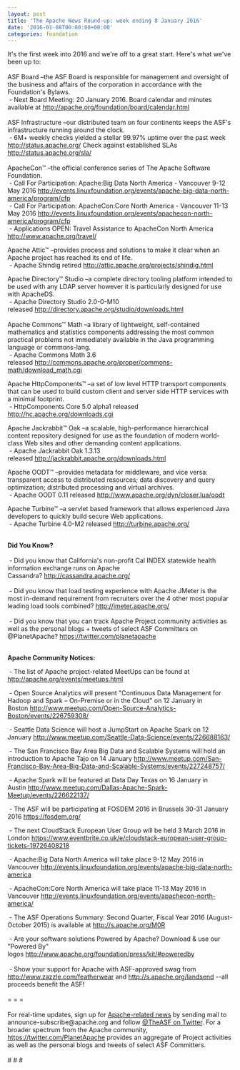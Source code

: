 ```yaml
---
layout: post
title: 'The Apache News Round-up: week ending 8 January 2016'
date: '2016-01-08T00:00:00+00:00'
categories: foundation
---
```

<div>It's the first week into 2016 and we're off to a great start. Here's what we've been up to:</div> 
  <div><br /></div> 
  <div>ASF Board –the ASF Board is responsible for management and oversight of the business and affairs of the corporation in accordance with the Foundation's Bylaws.</div> 
  <div>&nbsp;- Next Board Meeting: 20 January 2016. Board calendar and minutes available at <a href="http://apache.org/foundation/board/calendar.html">http://apache.org/foundation/board/calendar.html</a></div> 
  <div><br /></div> 
  <div>ASF Infrastructure –our distributed team on four continents keeps the ASF's infrastructure running around the clock.</div> 
  <div>&nbsp;- 6M+ weekly checks yielded a stellar 99.97% uptime over the past week <a href="http://status.apache.org/">http://status.apache.org/</a> Check against established SLAs <a href="http://status.apache.org/sla/">http://status.apache.org/sla/</a></div> 
  <div><br /></div> 
  <div>ApacheCon™ –the official conference series of The Apache Software Foundation.</div> 
  <div>&nbsp;- Call For Participation: Apache:Big Data North America - Vancouver 9-12 May 2016 <a href="http://events.linuxfoundation.org/events/apache-big-data-north-america/program/cfp">http://events.linuxfoundation.org/events/apache-big-data-north-america/program/cfp</a></div> 
  <div>&nbsp;- Call For Participation: ApacheCon:Core North America - Vancouver 11-13 May 2016 <a href="http://events.linuxfoundation.org/events/apache-big-data-north-america/program/cfp">http://events.linuxfoundation.org/events/apachecon-north-america/program/cfp</a></div> 
  <div>&nbsp;- Applications OPEN: Travel Assistance to ApacheCon North America <a href="http://www.apache.org/travel/">http://www.apache.org/travel/</a></div> 
  <p>Apache Attic™ –provides process and solutions to make it clear when an Apache project has reached its end of life.<br />&nbsp;-&nbsp;Apache Shindig retired&nbsp;<a href="http://attic.apache.org/projects/shindig.html">http://attic.apache.org/projects/shindig.html</a></p> 
  <div>Apache Directory™ Studio –a complete directory tooling platform intended to be used with any LDAP server however it is particularly designed for use with ApacheDS.</div> 
  <div>&nbsp;- Apache Directory Studio 2.0-0-M10 released&nbsp;<a href="http://directory.apache.org/studio/downloads.html">http://directory.apache.org/studio/downloads.html</a></div> 
  <div><br /></div> 
  <div>Apache Commons™ Math –a library of lightweight, self-contained mathematics and statistics components addressing the most common practical problems not immediately available in the Java programming language or commons-lang.</div> 
  <div>&nbsp;- Apache Commons Math 3.6 released&nbsp;<a href="http://commons.apache.org/proper/commons-math/download_math.cgi">http://commons.apache.org/proper/commons-math/download_math.cgi</a></div> 
  <p> </p> 
  <p>Apache HttpComponents™ –a set of low level HTTP transport components that can be used to build custom client and server side HTTP services with a minimal footprint.<br />&nbsp;- HttpComponents Core 5.0 alpha1 released <a href="http://hc.apache.org/downloads.cgi">http://hc.apache.org/downloads.cgi</a></p> 
  <p>Apache Jackrabbit™ Oak&nbsp;–a scalable, high-performance hierarchical content repository designed for use as the foundation of modern world-class Web sites and other demanding content applications.<br />&nbsp;- Apache Jackrabbit Oak 1.3.13 released&nbsp;<a href="http://jackrabbit.apache.org/downloads.html">http://jackrabbit.apache.org/downloads.html</a></p> 
  <p>Apache OODT™ –provides metadata for middleware, and vice versa: transparent access to distributed resources; data discovery and query optimization; distributed processing and virtual archives.<br />&nbsp;- Apache OODT 0.11 released&nbsp;<a href="http://www.apache.org/dyn/closer.lua/oodt">http://www.apache.org/dyn/closer.lua/oodt</a></p> 
  <p>Apache Turbine™ –a servlet based framework that allows experienced Java developers to quickly build secure Web applications.<br />&nbsp;- Apache Turbine 4.0-M2 released&nbsp;<a href="http://turbine.apache.org/">http://turbine.apache.org/</a></p> 
  <div><br /></div> 
  <div><b>Did You Know?</b></div> 
  <div><br /></div> 
  <div>&nbsp;- Did you know that California's non-profit Cal INDEX statewide health information exchange runs on Apache Cassandra?&nbsp;<a href="http://cassandra.apache.org/">http://cassandra.apache.org/</a></div> 
  <div><br /></div> 
  <div>&nbsp;- Did you know that load testing experience with Apache JMeter is the most in-demand requirement from recruiters over the 4&nbsp;other most popular leading load tools combined?&nbsp;<a href="http://jmeter.apache.org/">http://jmeter.apache.org/</a></div> 
  <div><br /></div> 
  <div>&nbsp;- Did you know that you can track Apache Project community activities as well as the personal blogs + tweets of select ASF Committers on @PlanetApache?&nbsp;<a href="https://twitter.com/planetapache">https://twitter.com/planetapache</a></div> 
  <p> </p> 
  <div> 
    <p> </p> 
    <div> 
      <p><strong><br />Apache Community Notices:</strong></p> 
      <p><strong></strong>&nbsp;- The list of Apache project-related MeetUps can be found at <a href="http://apache.org/events/meetups.html">http://apache.org/events/meetups.html</a></p> 
      <p>&nbsp;- Open Source Analytics will present &quot;Continuous Data Management for Hadoop and Spark – On-Premise or in the Cloud&quot; on 12 January in Boston&nbsp;<a href="http://www.meetup.com/Open-Source-Analytics-Boston/events/226759308/">http://www.meetup.com/Open-Source-Analytics-Boston/events/226759308/</a></p> 
      <p>&nbsp;- Seattle Data Science will host a JumpStart on Apache Spark on 12 January <a href="http://www.meetup.com/Seattle-Data-Science/events/226688163/">http://www.meetup.com/Seattle-Data-Science/events/226688163/</a></p> 
      <p>&nbsp;- The San Francisco Bay Area Big Data and Scalable Systems will hold an introduction to Apache Tajo on 14 January <a href="http://www.meetup.com/San-Francisco-Bay-Area-Big-Data-and-Scalable-Systems/events/227248757/">http://www.meetup.com/San-Francisco-Bay-Area-Big-Data-and-Scalable-Systems/events/227248757/</a></p> 
      <p>&nbsp;- Apache Spark will be featured at Data Day Texas on 16 January in Austin&nbsp;<a href="http://www.meetup.com/Dallas-Apache-Spark-Meetup/events/226622137/">http://www.meetup.com/Dallas-Apache-Spark-Meetup/events/226622137/</a></p> 
      <p>&nbsp;- The ASF will be participating at FOSDEM 2016 in Brussels 30-31 January 2016 <a href="https://fosdem.org/">https://fosdem.org/</a></p> 
    </div> 
    <p>&nbsp;- The next CloudStack European User Group will be held 3 March 2016 in London&nbsp;<a href="https://www.eventbrite.co.uk/e/cloudstack-european-user-group-tickets-19726408218">https://www.eventbrite.co.uk/e/cloudstack-european-user-group-tickets-19726408218</a></p> 
    <p>&nbsp;- Apache:Big Data North America will take place 9-12 May 2016 in Vancouver&nbsp;<a href="http://events.linuxfoundation.org/events/apache-big-data-north-america">http://events.linuxfoundation.org/events/apache-big-data-north-america</a></p> 
    <p>&nbsp;- ApacheCon:Core North America will take place 11-13 May 2016 in Vancouver&nbsp;<a href="http://events.linuxfoundation.org/events/apachecon-north-america/">http://events.linuxfoundation.org/events/apachecon-north-america/</a></p> 
    <div> 
      <p>&nbsp;- The ASF Operations Summary: Second Quarter, Fiscal Year 2016 (August-October 2015) is available at <a href="http://s.apache.org/M0R">http://s.apache.org/M0R</a></p> 
    </div> 
    <div>&nbsp;- Are your software solutions Powered by Apache? Download &amp; use our &quot;Powered By&quot; logos&nbsp;<a href="http://www.apache.org/foundation/press/kit/#poweredby">http://www.apache.org/foundation/press/kit/#poweredby</a></div> 
    <div><br /></div> 
    <div>&nbsp;- Show your support for Apache with ASF-approved swag from <a href="http://www.zazzle.com/featherwear">http://www.zazzle.com/featherwear</a> and&nbsp;<a href="http://s.apache.org/landsend">http://s.apache.org/landsend</a> --all proceeds benefit the ASF!&nbsp;</div> 
    <div><br /></div> 
    <div>= = =</div> 
    <div><br /></div> 
    <div>For real-time updates, sign up for <a href="http://apache.org/foundation/mailinglists.html#foundation-announce">Apache-related news</a> by sending mail to announce-subscribe@apache.org and follow <a href="https://twitter.com/TheASF">@TheASF on Twitter</a>. For a broader spectrum from the Apache community, <a href="http://s.apache.org/landsend">https://twitter.com/PlanetApache</a> provides an aggregate of Project activities as well as the personal blogs and tweets of select ASF Committers.</div> 
    <div><br /></div> 
    <div># # #</div> 
  </div>
